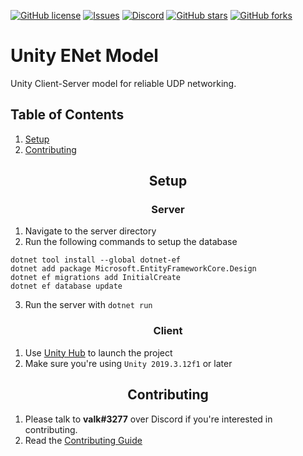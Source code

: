 [![GitHub license][license]](license-url)
[![Issues][issues]](issues-url)
[![Discord][discord]](discord-url)
[![GitHub stars][stars]](stars-url)
[![GitHub forks][forks]](forks-url)

<h1>Unity ENet Model</h1>
Unity Client-Server model for reliable UDP networking.

## Table of Contents
1. [Setup](#setup)
2. [Contributing](#contributing)

<h2 align="center">Setup</h2>
<h3 align="center">Server</h3>

1. Navigate to the server directory
2. Run the following commands to setup the database
```
dotnet tool install --global dotnet-ef
dotnet add package Microsoft.EntityFrameworkCore.Design
dotnet ef migrations add InitialCreate
dotnet ef database update
```
3. Run the server with `dotnet run`

<h3 align="center">Client</h3>

1. Use [Unity Hub](https://unity3d.com/get-unity/download) to launch the project
2. Make sure you're using `Unity 2019.3.12f1` or later

<h2 align="center">Contributing</h2>

1. Please talk to **valk#3277** over Discord if you're interested in contributing.
2. Read the [Contributing Guide](https://github.com/valkyrienyanko/ENet-Model/edit/master/.github/CONTRIBUTING.md)

[license]: https://img.shields.io/github/license/valkyrienyanko/Unity-ENet-Model?color=brightgreen
[license-url]: https://github.com/valkyrienyanko/Unity-ENet-Model/blob/master/LICENSE
[issues]: https://img.shields.io/github/issues/valkyrienyanko/Unity-ENet-Model
[issues-url]: https://github.com/valkyrienyanko/Unity-ENet-Model/issues
[discord]: https://img.shields.io/discord/453710350454620160.svg
[discord-url]: https://discordapp.com/invite/N9QVxbM
[stars]: https://img.shields.io/github/stars/valkyrienyanko/Unity-ENet-Model?color=brightgreen
[stars-url]: https://github.com/valkyrienyanko/Unity-ENet-Model/stargazers
[forks]: https://img.shields.io/github/forks/valkyrienyanko/Unity-ENet-Model?color=brightgreen
[forks-url]: https://github.com/valkyrienyanko/Unity-ENet-Model/network
